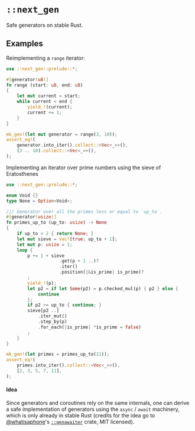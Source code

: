 # `::next_gen`

Safe generators on stable Rust.

## Examples

Reimplementing a `range` iterator:

```rust
use ::next_gen::prelude::*;

#[generator(u8)]
fn range (start: u8, end: u8)
{
    let mut current = start;
    while current < end {
        yield_!(current);
        current += 1;
    }
}

mk_gen!(let mut generator = range(3, 10));
assert_eq!(
    generator.into_iter().collect::<Vec<_>>(),
    (3 .. 10).collect::<Vec<_>>(),
);
```

Implementing an iterator over prime numbers using the sieve of Eratosthenes

```rust
use ::next_gen::prelude::*;

enum Void {}
type None = Option<Void>;

/// Generator over all the primes less or equal to `up_to`.
#[generator(usize)]
fn primes_up_to (up_to: usize) -> None
{
    if up_to < 2 { return None; }
    let mut sieve = vec![true; up_to + 1];
    let mut p: usize = 1;
    loop {
        p += 1 + sieve
                    .get(p + 1 ..)?
                    .iter()
                    .position(|&is_prime| is_prime)?
        ;
        yield_!(p);
        let p2 = if let Some(p2) = p.checked_mul(p) { p2 } else {
            continue
        };
        if p2 >= up_to { continue; }
        sieve[p2 ..]
            .iter_mut()
            .step_by(p)
            .for_each(|is_prime| *is_prime = false)
        ;
    }
}

mk_gen!(let primes = primes_up_to(11));
assert_eq!(
    primes.into_iter().collect::<Vec<_>>(),
    [2, 3, 5, 7, 11],
);
```

#### Idea

Since generators and coroutines rely on the same internals, one can derive a
safe implementation of generators using the `async` / `await` machinery, which
is only already in stable Rust
(credits for the idea go to [@whatisaphone](https://github.com/whatisaphone)'s
[`::genawaiter`](https://github.com/whatisaphone/genawaiter) crate, MIT licensed).
